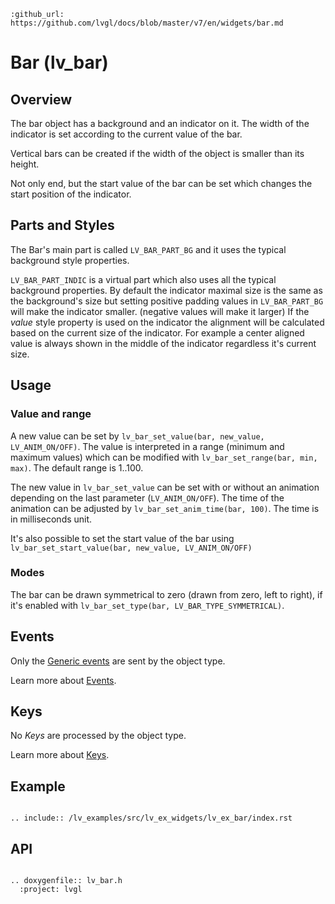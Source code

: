 ```eval_rst
:github_url: https://github.com/lvgl/docs/blob/master/v7/en/widgets/bar.md
```
# Bar (lv_bar)

## Overview

The bar object has a background and an indicator on it. The width of the indicator is set according to the current value of the bar. 

Vertical bars can be created if the width of the object is smaller than its height.

Not only end, but the start value of the bar can be set which changes the start position of the indicator.


## Parts and Styles
The Bar's main part is called `LV_BAR_PART_BG` and it uses the typical background style properties.

`LV_BAR_PART_INDIC` is a virtual part which also uses all the typical background properties. 
By default the indicator maximal size is the same as the background's size but setting positive padding values in `LV_BAR_PART_BG` will make the indicator smaller. (negative values will make it larger)
If the *value* style property is used on the indicator the alignment will be calculated based on the current size of the indicator. 
For example a center aligned value is always shown in the middle of the indicator regardless it's current size.

## Usage

### Value and range
A new value can be set by `lv_bar_set_value(bar, new_value, LV_ANIM_ON/OFF)`.
The value is interpreted in a range (minimum and maximum values) which can be modified with `lv_bar_set_range(bar, min, max)`.
The default range is 1..100.

The new value in `lv_bar_set_value` can be set with or without an animation depending on the last parameter (`LV_ANIM_ON/OFF`).
The time of the animation can be adjusted by `lv_bar_set_anim_time(bar, 100)`. The time is in milliseconds unit.

It's also possible to set the start value of the bar using `lv_bar_set_start_value(bar, new_value, LV_ANIM_ON/OFF)`

### Modes
The bar can be drawn symmetrical to zero (drawn from zero, left to right), if it's enabled with `lv_bar_set_type(bar, LV_BAR_TYPE_SYMMETRICAL)`.

## Events
Only the [Generic events](/overview/event.html#generic-events) are sent by the object type.

Learn more about [Events](/overview/event).

## Keys
No *Keys* are processed by the object type.

Learn more about [Keys](/overview/indev).

## Example

```eval_rst

.. include:: /lv_examples/src/lv_ex_widgets/lv_ex_bar/index.rst

```

## API

```eval_rst

.. doxygenfile:: lv_bar.h
  :project: lvgl

```
